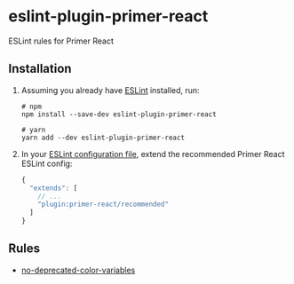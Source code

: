 # eslint-plugin-primer-react
ESLint rules for Primer React

## Installation

1. Assuming you already have [ESLint](https://www.npmjs.com/package/eslint) installed, run:

   ```shell
   # npm 
   npm install --save-dev eslint-plugin-primer-react
 
   # yarn 
   yarn add --dev eslint-plugin-primer-react
   ```

2. In your [ESLint configuration file](https://eslint.org/docs/user-guide/configuring/configuration-files), extend the recommended Primer React ESLint config:

   ```js
   {
     "extends": [
       // ...
       "plugin:primer-react/recommended"
     ]
   }
   ```

## Rules

* [no-deprecated-color-variables](#)
